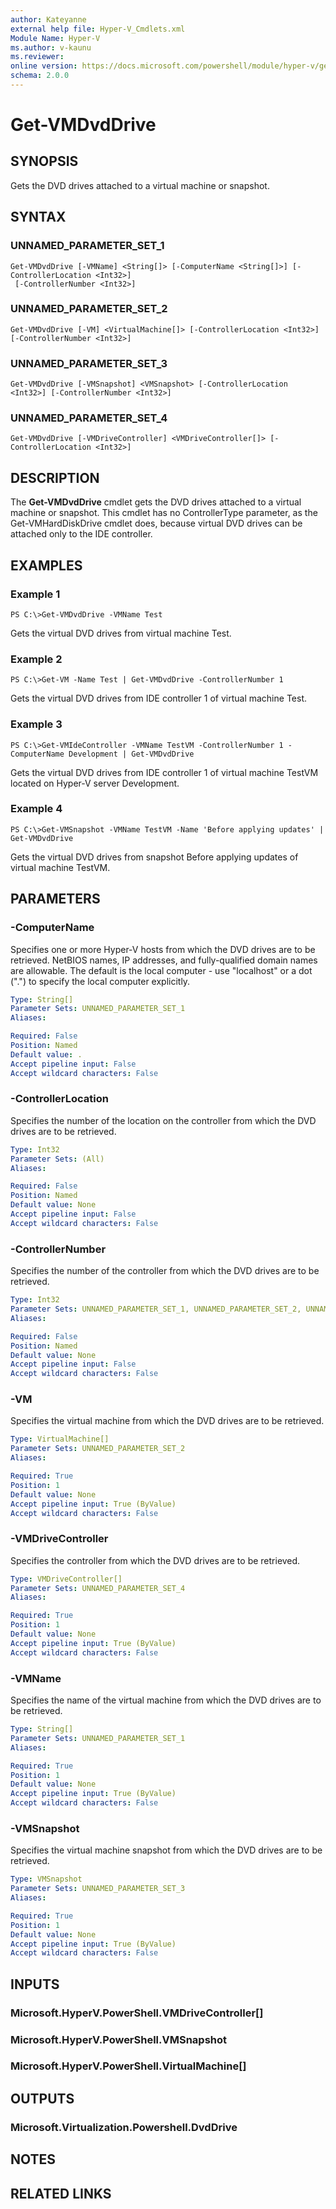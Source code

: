 ```yaml
---
author: Kateyanne
external help file: Hyper-V_Cmdlets.xml
Module Name: Hyper-V
ms.author: v-kaunu
ms.reviewer: 
online version: https://docs.microsoft.com/powershell/module/hyper-v/get-vmdvddrive?view=windowsserver2012-ps&wt.mc_id=ps-gethelp
schema: 2.0.0
---
```


# Get-VMDvdDrive

## SYNOPSIS
Gets the DVD drives attached to a virtual machine or snapshot.

## SYNTAX

### UNNAMED_PARAMETER_SET_1
```
Get-VMDvdDrive [-VMName] <String[]> [-ComputerName <String[]>] [-ControllerLocation <Int32>]
 [-ControllerNumber <Int32>]
```

### UNNAMED_PARAMETER_SET_2
```
Get-VMDvdDrive [-VM] <VirtualMachine[]> [-ControllerLocation <Int32>] [-ControllerNumber <Int32>]
```

### UNNAMED_PARAMETER_SET_3
```
Get-VMDvdDrive [-VMSnapshot] <VMSnapshot> [-ControllerLocation <Int32>] [-ControllerNumber <Int32>]
```

### UNNAMED_PARAMETER_SET_4
```
Get-VMDvdDrive [-VMDriveController] <VMDriveController[]> [-ControllerLocation <Int32>]
```

## DESCRIPTION
The **Get-VMDvdDrive** cmdlet gets the DVD drives attached to a virtual machine or snapshot.
This cmdlet has no ControllerType parameter, as the Get-VMHardDiskDrive cmdlet does, because virtual DVD drives can be attached only to the IDE controller.

## EXAMPLES

### Example 1
```
PS C:\>Get-VMDvdDrive -VMName Test
```

Gets the virtual DVD drives from virtual machine Test.

### Example 2
```
PS C:\>Get-VM -Name Test | Get-VMDvdDrive -ControllerNumber 1
```

Gets the virtual DVD drives from IDE controller 1 of virtual machine Test.

### Example 3
```
PS C:\>Get-VMIdeController -VMName TestVM -ControllerNumber 1 -ComputerName Development | Get-VMDvdDrive
```

Gets the virtual DVD drives from IDE controller 1 of virtual machine TestVM located on Hyper-V server Development.

### Example 4
```
PS C:\>Get-VMSnapshot -VMName TestVM -Name 'Before applying updates' | Get-VMDvdDrive
```

Gets the virtual DVD drives from snapshot Before applying updates of virtual machine TestVM.

## PARAMETERS

### -ComputerName
Specifies one or more Hyper-V hosts from which the DVD drives are to be retrieved.
NetBIOS names, IP addresses, and fully-qualified domain names are allowable.
The default is the local computer - use "localhost" or a dot (".") to specify the local computer explicitly.

```yaml
Type: String[]
Parameter Sets: UNNAMED_PARAMETER_SET_1
Aliases: 

Required: False
Position: Named
Default value: .
Accept pipeline input: False
Accept wildcard characters: False
```

### -ControllerLocation
Specifies the number of the location on the controller from which the DVD drives are to be retrieved.

```yaml
Type: Int32
Parameter Sets: (All)
Aliases: 

Required: False
Position: Named
Default value: None
Accept pipeline input: False
Accept wildcard characters: False
```

### -ControllerNumber
Specifies the number of the controller from which the DVD drives are to be retrieved.

```yaml
Type: Int32
Parameter Sets: UNNAMED_PARAMETER_SET_1, UNNAMED_PARAMETER_SET_2, UNNAMED_PARAMETER_SET_3
Aliases: 

Required: False
Position: Named
Default value: None
Accept pipeline input: False
Accept wildcard characters: False
```

### -VM
Specifies the virtual machine from which the DVD drives are to be retrieved.

```yaml
Type: VirtualMachine[]
Parameter Sets: UNNAMED_PARAMETER_SET_2
Aliases: 

Required: True
Position: 1
Default value: None
Accept pipeline input: True (ByValue)
Accept wildcard characters: False
```

### -VMDriveController
Specifies the controller from which the DVD drives are to be retrieved.

```yaml
Type: VMDriveController[]
Parameter Sets: UNNAMED_PARAMETER_SET_4
Aliases: 

Required: True
Position: 1
Default value: None
Accept pipeline input: True (ByValue)
Accept wildcard characters: False
```

### -VMName
Specifies the name of the virtual machine from which the DVD drives are to be retrieved.

```yaml
Type: String[]
Parameter Sets: UNNAMED_PARAMETER_SET_1
Aliases: 

Required: True
Position: 1
Default value: None
Accept pipeline input: True (ByValue)
Accept wildcard characters: False
```

### -VMSnapshot
Specifies the virtual machine snapshot from which the DVD drives are to be retrieved.

```yaml
Type: VMSnapshot
Parameter Sets: UNNAMED_PARAMETER_SET_3
Aliases: 

Required: True
Position: 1
Default value: None
Accept pipeline input: True (ByValue)
Accept wildcard characters: False
```

## INPUTS

### Microsoft.HyperV.PowerShell.VMDriveController[]

### Microsoft.HyperV.PowerShell.VMSnapshot

### Microsoft.HyperV.PowerShell.VirtualMachine[]

## OUTPUTS

### Microsoft.Virtualization.Powershell.DvdDrive

## NOTES

## RELATED LINKS



